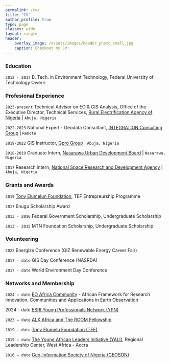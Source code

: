 ```yaml
---
permalink: /cv/
title: "CV"
author_profile: true
type: page
classes: wide
layout: single
header:
    overlay_image: /assets/images/header_photo_small.jpg
    caption: Checkout my CV!
---
```


### Education

`2012 - 2017`
B. Tech. in Environment Technology, Federal University of Technology Owerri


### Profesional Experience

`2023-present`
Technical Advisor on EO & GIS Analysis, Office of the Executive Director, Technical Services, [Rural Electrification Agency of Nigeria](https://rea.gov.ng/) | `Abuja, Nigeria`

`2022-2023`
National Expert - Geodata Consultant, [INTEGRATION Consulting Group](https://integration.org/environment-energy/) | `Remote`

`2019-2022`
GIS Instructor, [Gpro Group](https://goldenpro.group/) | `Abuja, Nigeria`

`2018-2019`
Graduate Intern, [Nasarawa Urban Development Board](https://nasarawastate.gov.ng/nasarawa-state-urban-development-board/) | `Nasarawa, Nigeria`

`2017`
Research Intern, [National Space Research and Development Agency](https://central.nasrda.gov.ng/) | `Abuja, Nigeria`


### Grants and Awards

`2019`
[Tony Elumelun Foundation](https://tefconnect.com/), TEF Entrepreurship Programme

`2017`
Enugu Scholarship Award

`2013 - 2016`
Federal Government Scholarship, Undergraduate Scholarship

`2013 - 2015`
MTN Foundation Scholarship, Undergraduate Scholarship


### Volunteering

`2022`
Energize Conference (GIZ Renewable Energy Career Fair)

`2017 - date`
GIS Day Conference (NASRDA)

`2017 - date`
World Environment Day Conference

### Networks and Membership

`2024 – date`
[EO Africa Community](https://www.eoafrica-rd.org/eo-africa-community/) - African Framework for Research Innovation, Communities and Applications in Earth Observation

2024 – date
[ESRI Young Professionals Network (YPN)](https://www.esri.com/en-us/about/ypn/overview)

`2023 – date`
[ALX Africa and The ROOM Fellowship](https://www.alxafrica.com/alumni-community/)

`2019 – date`
[Tony Elumelu Foundation (TEF)](https://tefconnect.com/)

`2019 – date`
[The Young African Leaders Initiative (YALI)](https://yaliwestafrica.net/rlc/), Regional Leadership Center, West Africa - Accra

`2016 – date`
[Geo-Information Society of Nigeria (GEOSON)](https://geoson.ng/become-a-member/)

